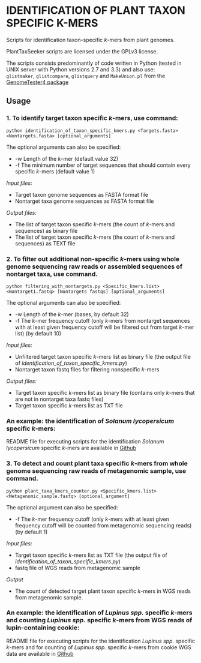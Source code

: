 # IDENTIFICATION OF PLANT TAXON SPECIFIC K-MERS  
Scripts for identification taxon-specific <i>k</i>-mers from plant genomes.  
  
PlantTaxSeeker scripts are licensed under the GPLv3 license.  
  
The scripts consists predominantly of code written in Python (tested in UNIX server with Python versions 2.7 and 3.3) and also use:  
`glistmaker`, `glistcompare`, `glistquery` and `MakeUnion.pl` from the [GenomeTester4 package](https://github.com/bioinfo-ut/GenomeTester4/)

## Usage
### 1. To identify target taxon specific <i>k</i>-mers, use command:  

```
python identification_of_taxon_specific_kmers.py <Targets.fasta> <Nontargets.fasta> [optional_arguments]
```

The optional arguments can also be specified:  
* -w Length of the <i>k</i>-mer (default value 32)  
* -f The minimum number of target sequences that should contain every specific <i>k</i>-mers (default value 1)  

<i>Input files:</i>  
* Target taxon genome sequences as FASTA format file  
* Nontarget taxa genome sequences as FASTA format file  

<i>Output files:</i>   
* The list of target taxon specific <i>k</i>-mers (the count of <i>k</i>-mers and sequences) as binary file  
* The list of target taxon specific <i>k</i>-mers (the count of <i>k</i>-mers and sequences) as TEXT file  

### 2. To filter out additional non-specific <i>k</i>-mers using whole genome sequencing raw reads or assembled sequences of nontarget taxa, use command.  

```
python filtering_with_nontargets.py <Specific_kmers.list> <Nontarget1.fastq> [Nontargets fastqs] [optional_arguments]
```

The optional arguments can also be specified:  
* -w	Length of the <i>k</i>-mer (bases, by default 32)  
* -f	The <i>k</i>-mer frequency cutoff (only <i>k</i>-mers from nontarget sequences with at least given frequency cutoff will be filtered out from target <i>k</i>-mer list) (by default 10)  
  
<i>Input files:</i>
* Unfiltered target taxon specific <i>k</i>-mers list as binary file (the output file of <i>identification_of_taxon_specific_kmers.py</i>)  
* Nontarget taxon fastq files for filtering nonspecific <i>k</i>-mers  

<i>Output files:</i>
* Target taxon specific <i>k</i>-mers list as binary file (contains only <i>k</i>-mers that are not in nontarget taxa fastq files)  
* Target taxon specific <i>k</i>-mers list as TXT file  

### An example: the identification of <i>Solanum lycopersicum</i> specific <i>k</i>-mers:  
README file for executing scripts for the identification <i>Solanum lycopersicum</i> specific <i>k</i>-mers are available in [Github](https://github.com/bioinfo-ut/PlantTaxSeeker/blob/master/example/README.md)

### 3. To detect and count plant taxa specific <i>k</i>-mers from whole genome sequencing raw reads of metagenomic sample, use command.  

```
python plant_taxa_kmers_counter.py <Specific_kmers.list> <Metagenomic_sample.fastq> [optional_argument]
```

The optional argument can also be specified:    
* -f	The <i>k</i>-mer frequency cutoff (only <i>k</i>-mers with at least given frequency cutoff will be counted from metagenomic sequencing reads) (by default 1)  
  
<i>Input files:</i>
* Target taxon specific <i>k</i>-mers list as TXT file (the output file of <i>identification_of_taxon_specific_kmers.py</i>)  
* fastq file of WGS reads from metagenomic sample  

<i>Output</i>
*  The count of detected target plant taxon specific <i>k</i>-mers in WGS reads from metagenomic sample.
### An example: the identification of <i>Lupinus spp.</i> specific <i>k</i>-mers and counting <i>Lupinus spp.</i> specific <i>k</i>-mers from WGS reads of lupin-containing cookie:  
README file for executing scripts for the identification <i>Lupinus spp.</i> specific <i>k</i>-mers and for counting of <i>Lupinus spp.</i> specific <i>k</i>-mers from cookie WGS data are available in [Github](https://github.com/bioinfo-ut/PlantTaxSeeker/blob/master/example2/README.md)
